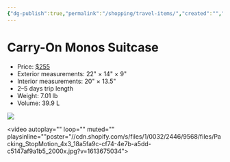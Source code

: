 ```yaml
---
{"dg-publish":true,"permalink":"/shopping/travel-items/","created":"","updated":""}
---
```



# Carry-On Monos Suitcase

- Price: [$255](https://monos.com/products/carry-on?variant=28759946428480)
- Exterior measurements: 22" × 14" × 9"
- Interior measurements: 20" × 13.5"
- 2–5 days trip length
- Weight: 7.01 lb
- Volume: 39.9 L

![](https://cdn.shopify.com/s/files/1/0032/2446/9568/products/Product_CarryOn_OceanBlue_Front_b33091a0-f301-453d-9936-f666810a2487_1296x.jpg?v=1678770007)

<video autoplay="" loop="" muted="" playsinline=""poster="//cdn.shopify.com/s/files/1/0032/2446/9568/files/Packing_StopMotion_4x3_18a5fa9c-cf74-4e7b-a5dd-c5147af9a1b5_2000x.jpg?v=1613675034">
  <source src="https://cdn.shopify.com/videos/c/o/v/33e5f706cb6f45a5a522c41ffcbb2760.mp4" type="video/mp4">
  <source src="//cdn.shopify.com/s/files/1/0032/2446/9568/files/Packing_StopMotion_4x3.webm?v=11057896447018522869"
    type="video/webm">
  <source src="//cdn.shopify.com/s/files/1/0032/2446/9568/files/Packing_StopMotion_4x3.ogv?v=1136108999637364458"
    type="video/ogg">
</video>
